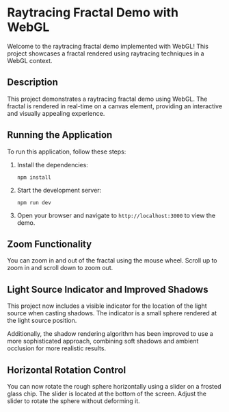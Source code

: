 # Raytracing Fractal Demo with WebGL

Welcome to the raytracing fractal demo implemented with WebGL! This project showcases a fractal rendered using raytracing techniques in a WebGL context.

## Description

This project demonstrates a raytracing fractal demo using WebGL. The fractal is rendered in real-time on a canvas element, providing an interactive and visually appealing experience.

## Running the Application

To run this application, follow these steps:

1. Install the dependencies:
   ```
   npm install
   ```

2. Start the development server:
   ```
   npm run dev
   ```

3. Open your browser and navigate to `http://localhost:3000` to view the demo.

## Zoom Functionality

You can zoom in and out of the fractal using the mouse wheel. Scroll up to zoom in and scroll down to zoom out.

## Light Source Indicator and Improved Shadows

This project now includes a visible indicator for the location of the light source when casting shadows. The indicator is a small sphere rendered at the light source position.

Additionally, the shadow rendering algorithm has been improved to use a more sophisticated approach, combining soft shadows and ambient occlusion for more realistic results.

## Horizontal Rotation Control

You can now rotate the rough sphere horizontally using a slider on a frosted glass chip. The slider is located at the bottom of the screen. Adjust the slider to rotate the sphere without deforming it.
